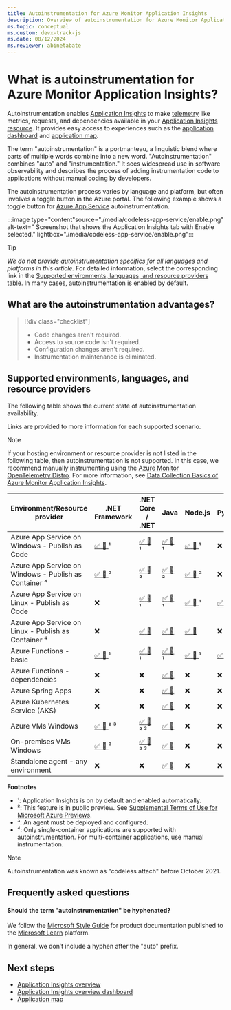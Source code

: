 ```yaml
---
title: Autoinstrumentation for Azure Monitor Application Insights
description: Overview of autoinstrumentation for Azure Monitor Application Insights codeless application performance management.
ms.topic: conceptual
ms.custom: devx-track-js
ms.date: 08/12/2024
ms.reviewer: abinetabate
---
```


# What is autoinstrumentation for Azure Monitor Application Insights?

Autoinstrumentation enables [Application Insights](app-insights-overview.md) to make [telemetry](data-model-complete.md) like metrics, requests, and dependencies available in your [Application Insights resource](create-workspace-resource.md). It provides easy access to experiences such as the [application dashboard](overview-dashboard.md) and [application map](app-map.md).

The term "autoinstrumentation" is a portmanteau, a linguistic blend where parts of multiple words combine into a new word. "Autoinstrumentation" combines "auto" and "instrumentation." It sees widespread use in software observability and describes the process of adding instrumentation code to applications without manual coding by developers.

The autoinstrumentation process varies by language and platform, but often involves a toggle button in the Azure portal. The following example shows a toggle button for [Azure App Service](/azure/app-service/getting-started#getting-started-with-azure-app-service) autoinstrumentation.

:::image type="content"source="./media/codeless-app-service/enable.png" alt-text=" Screenshot that shows the Application Insights tab with Enable selected." lightbox="./media/codeless-app-service/enable.png":::

> [!TIP]
> *We do not provide autoinstrumentation specifics for all languages and platforms in this article.* For detailed information, select the corresponding link in the [Supported environments, languages, and resource providers table](#supported-environments-languages-and-resource-providers). In many cases, autoinstrumentation is enabled by default.

## What are the autoinstrumentation advantages?

> [!div class="checklist"]
> - Code changes aren't required.
> - Access to source code isn't required.
> - Configuration changes aren't required.
> - Instrumentation maintenance is eliminated.

## Supported environments, languages, and resource providers

The following table shows the current state of autoinstrumentation availability.

Links are provided to more information for each supported scenario.

> [!NOTE]
> If your hosting environment or resource provider is not listed in the following table, then autoinstrumentation is not supported. In this case, we recommend manually instrumenting using the [Azure Monitor OpenTelemetry Distro](opentelemetry-enable.md). For more information, see [Data Collection Basics of Azure Monitor Application Insights](opentelemetry-overview.md).

| Environment/Resource provider | .NET Framework | .NET Core / .NET | Java | Node.js | Python |
|-------------------------------|----------------|------------------|------|---------|--------|
|Azure App Service on Windows - Publish as Code | [ :white_check_mark: :link: ](codeless-app-service.md?tabs=net) ¹ | [ :white_check_mark: :link: ](codeless-app-service.md?tabs=aspnetcore) ¹ | [ :white_check_mark: :link: ](codeless-app-service.md?tabs=java) ¹ | [ :white_check_mark: :link: ](codeless-app-service.md?tabs=nodejs) ¹ | :x: |
|Azure App Service on Windows - Publish as Container ⁴ | [ :white_check_mark: :link: ](https://azure.github.io/AppService/2022/04/11/windows-containers-app-insights-preview.html) ² | [ :white_check_mark: :link: ](https://azure.github.io/AppService/2022/04/11/windows-containers-app-insights-preview.html) ² | [ :white_check_mark: :link: ](https://azure.github.io/AppService/2022/04/11/windows-containers-app-insights-preview.html) ² | [ :white_check_mark: :link: ](https://techcommunity.microsoft.com/t5/apps-on-azure-blog/public-preview-application-insights-auto-instrumentation-for/ba-p/3947971) ² | :x: |
|Azure App Service on Linux - Publish as Code | :x: | [ :white_check_mark: :link: ](codeless-app-service.md?tabs=aspnetcore) ¹ | [ :white_check_mark: :link: ](codeless-app-service.md?tabs=java) ¹ | [ :white_check_mark: :link: ](codeless-app-service.md?tabs=nodejs)¹ | [ :white_check_mark: :link: ](codeless-app-service.md?tabs=python) ² |
|Azure App Service on Linux - Publish as Container ⁴ | :x: | [ :white_check_mark: :link: ](codeless-app-service.md?tabs=aspnetcore) | [ :white_check_mark: :link: ](codeless-app-service.md?tabs=java) | [ :white_check_mark: :link: ](codeless-app-service.md?tabs=nodejs) | :x: |
|Azure Functions - basic | [ :white_check_mark: :link: ](monitor-functions.md) ¹ | [ :white_check_mark: :link: ](monitor-functions.md) ¹ | [ :white_check_mark: :link: ](monitor-functions.md) ¹ | [ :white_check_mark: :link: ](monitor-functions.md) ¹ | [ :white_check_mark: :link: ](monitor-functions.md#distributed-tracing-for-python-function-apps) ¹ |
|Azure Functions - dependencies | :x: | :x: | [ :white_check_mark: :link: ](monitor-functions.md) | :x: | :x: |
|Azure Spring Apps | :x: | :x: | [ :white_check_mark: :link: ](/azure/spring-apps/enterprise/how-to-application-insights) | :x: | :x: |
|Azure Kubernetes Service (AKS) | :x: | :x: | [ :white_check_mark: :link: ](opentelemetry-enable.md?tabs=java) | :x: | :x: |
|Azure VMs Windows | [ :white_check_mark: :link: ](azure-vm-vmss-apps.md) ² ³ | [ :white_check_mark: :link: ](azure-vm-vmss-apps.md) ² ³ | [ :white_check_mark: :link: ](opentelemetry-enable.md?tabs=java) | :x: | :x: |
|On-premises VMs Windows | [ :white_check_mark: :link: ](application-insights-asp-net-agent.md) ³ | [ :white_check_mark: :link: ](application-insights-asp-net-agent.md) ² ³ | [ :white_check_mark: :link: ](opentelemetry-enable.md?tabs=java) | :x: | :x: |
|Standalone agent - any environment | :x: | :x: | [ :white_check_mark: :link: ](opentelemetry-enable.md?tabs=java) | :x: | :x: |

**Footnotes**
- ¹: Application Insights is on by default and enabled automatically.
- ²: This feature is in public preview. See [Supplemental Terms of Use for Microsoft Azure Previews](https://azure.microsoft.com/support/legal/preview-supplemental-terms/).
- ³: An agent must be deployed and configured.
- ⁴: Only single-container applications are supported with autoinstrumentation. For multi-container applications, use manual instrumentation.

> [!NOTE]
> Autoinstrumentation was known as "codeless attach" before October 2021.

## Frequently asked questions

#### Should the term "autoinstrumentation" be hyphenated?

We follow the [Microsoft Style Guide](/style-guide/punctuation/dashes-hyphens/hyphens#prefixes) for product documentation published to the [Microsoft Learn](/) platform.

In general, we don’t include a hyphen after the "auto" prefix.

## Next steps

* [Application Insights overview](app-insights-overview.md)
* [Application Insights overview dashboard](overview-dashboard.md)
* [Application map](app-map.md)
